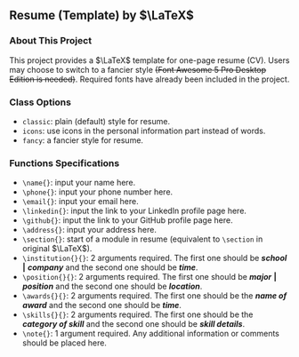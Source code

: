 ## Resume (Template) by $\LaTeX$

### About This Project

This project provides a $\LaTeX$ template for one-page resume (CV). Users may choose to switch to a fancier style ~~(Font Awesome 5 Pro Desktop Edition is needed)~~. Required fonts have already been included in the project.

### Class Options

- `classic`: plain (default) style for resume.
- `icons`: use icons in the personal information part instead of words.
- `fancy`: a fancier style for resume.

### Functions Specifications

- `\name{}`: input your name here.
- `\phone{}`: input your phone number here.
- `\email{}`: input your email here.
- `\linkedin{}`: input the link to your LinkedIn profile page here.
- `\github{}`: input the link to your GitHub profile page here.
- `\address{}`: input your address here.
- `\section{}`: start of a module in resume (equivalent to `\section` in original $\LaTeX$).
- `\institution{}{}`: 2 arguments required. The first one should be **_school_** **|** **_company_** and the second one should be **_time_**.
- `\position{}{}`: 2 arguments required. The first one should be **_major_** **|** **_position_** and the second one should be **_location_**.
- `\awards{}{}`: 2 arguments required. The first one should be the **_name of award_** and the second one should be **_time_**.
- `\skills{}{}`: 2 arguments required. The first one should be the **_category of skill_** and the second one should be **_skill details_**.
- `\note{}`: 1 argument required. Any additional information or comments should be placed here.
